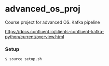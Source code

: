 # advanced_os_proj
Course project for advanced OS. Kafka pipeline

https://docs.confluent.io/clients-confluent-kafka-python/current/overview.html

### Setup
```
$ source setup.sh 
```